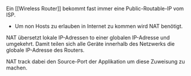 Ein [[Wireless Router]] bekommt fast immer eine Public-Routable-IP vom ISP.
- Um non Hosts zu erlauben in Internet zu kommen wird NAT benötigt.

NAT übersetzt lokale IP-Adressen to einer globalen IP-Adresse und umgekehrt.
Damit teilen sich alle Geräte innerhalb des Netzwerks die globale IP-Adresse des Routers.

NAT track dabei den Source-Port der Applikation um diese Zuweisung zu machen.